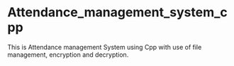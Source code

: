 # Attendance_management_system_cpp
This is Attendance management System using Cpp with use of file management, encryption and decryption. 
